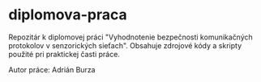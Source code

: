 # diplomova-praca
Repozitár k diplomovej práci "Vyhodnotenie bezpečnosti komunikačných protokolov v senzorických sieťach". Obsahuje zdrojové kódy a skripty použité pri praktickej časti práce.

Autor práce: Adrián Burza

